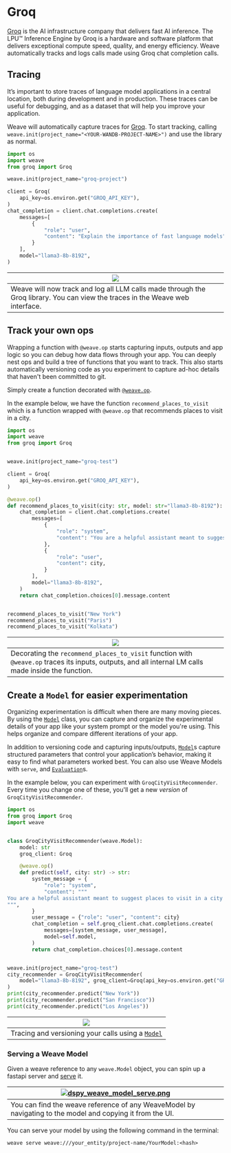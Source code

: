 # Groq

[Groq](https://groq.com/) is the AI infrastructure company that delivers fast AI inference. The LPU™ Inference Engine by Groq is a hardware and software platform that delivers exceptional compute speed, quality, and energy efficiency. Weave automatically tracks and logs calls made using Groq chat completion calls.

## Tracing

It’s important to store traces of language model applications in a central location, both during development and in production. These traces can be useful for debugging, and as a dataset that will help you improve your application.

Weave will automatically capture traces for [Groq](https://groq.com/). To start tracking, calling `weave.init(project_name="<YOUR-WANDB-PROJECT-NAME>")` and use the library as normal.

```python
import os
import weave
from groq import Groq

weave.init(project_name="groq-project")

client = Groq(
    api_key=os.environ.get("GROQ_API_KEY"),
)
chat_completion = client.chat.completions.create(
    messages=[
        {
            "role": "user",
            "content": "Explain the importance of fast language models",
        }
    ],
    model="llama3-8b-8192",
)
```

| ![](./imgs/groq/groq_weave_dasboard.png) |
|---|
| Weave will now track and log all LLM calls made through the Groq library. You can view the traces in the Weave web interface. |

## Track your own ops

Wrapping a function with `@weave.op` starts capturing inputs, outputs and app logic so you can debug how data flows through your app. You can deeply nest ops and build a tree of functions that you want to track. This also starts automatically versioning code as you experiment to capture ad-hoc details that haven't been committed to git.

Simply create a function decorated with [`@weave.op`](/guides/tracking/ops).

In the example below, we have the function `recommend_places_to_visit` which is a function wrapped with `@weave.op` that recommends places to visit in a city.

```python
import os
import weave
from groq import Groq


weave.init(project_name="groq-test")

client = Groq(
    api_key=os.environ.get("GROQ_API_KEY"),
)

@weave.op()
def recommend_places_to_visit(city: str, model: str="llama3-8b-8192"):
    chat_completion = client.chat.completions.create(
        messages=[
            {
                "role": "system",
                "content": "You are a helpful assistant meant to suggest places to visit in a city",
            },
            {
                "role": "user",
                "content": city,
            }
        ],
        model="llama3-8b-8192",
    )
    return chat_completion.choices[0].message.content


recommend_places_to_visit("New York")
recommend_places_to_visit("Paris")
recommend_places_to_visit("Kolkata")
```

| ![](./imgs/groq/groq_weave_tracing.png) |
|---|
| Decorating the `recommend_places_to_visit` function with `@weave.op` traces its inputs, outputs, and all internal LM calls made inside the function.  |

## Create a `Model` for easier experimentation

Organizing experimentation is difficult when there are many moving pieces. By using the [`Model`](../core-types/models) class, you can capture and organize the experimental details of your app like your system prompt or the model you're using. This helps organize and compare different iterations of your app. 

In addition to versioning code and capturing inputs/outputs, [`Model`](../core-types/models)s capture structured parameters that control your application’s behavior, making it easy to find what parameters worked best. You can also use Weave Models with `serve`, and [`Evaluation`](../core-types/evaluations.md)s.

In the example below, you can experiment with `GroqCityVisitRecommender`. Every time you change one of these, you'll get a new _version_ of `GroqCityVisitRecommender`.

```python
import os
from groq import Groq
import weave


class GroqCityVisitRecommender(weave.Model):
    model: str
    groq_client: Groq

    @weave.op()
    def predict(self, city: str) -> str:
        system_message = {
            "role": "system",
            "content": """
You are a helpful assistant meant to suggest places to visit in a city
""",
        }
        user_message = {"role": "user", "content": city}
        chat_completion = self.groq_client.chat.completions.create(
            messages=[system_message, user_message],
            model=self.model,
        )
        return chat_completion.choices[0].message.content


weave.init(project_name="groq-test")
city_recommender = GroqCityVisitRecommender(
    model="llama3-8b-8192", groq_client=Groq(api_key=os.environ.get("GROQ_API_KEY"))
)
print(city_recommender.predict("New York"))
print(city_recommender.predict("San Francisco"))
print(city_recommender.predict("Los Angeles"))
```

| ![](./imgs/groq/groq_weave_model.png) |
|---|
| Tracing and versioning your calls using a [`Model`](../core-types/models) |

### Serving a Weave Model

Given a weave reference to any `weave.Model` object, you can spin up a fastapi server and [serve](https://wandb.github.io/weave/guides/tools/serve) it.

| [![dspy_weave_model_serve.png](./imgs/groq/groq_weave_model_version.png)](https://wandb.ai/geekyrakshit/groq-test/weave/objects/GroqCityVisitRecommender/versions/6O1xPTJ9yFx8uuCjJAlI7KgcVYxXKn7JxfmVD9AQT5Q) |
|---|
| You can find the weave reference of any WeaveModel by navigating to the model and copying it from the UI. |

You can serve your model by using the following command in the terminal:

```shell
weave serve weave:///your_entity/project-name/YourModel:<hash>
```
